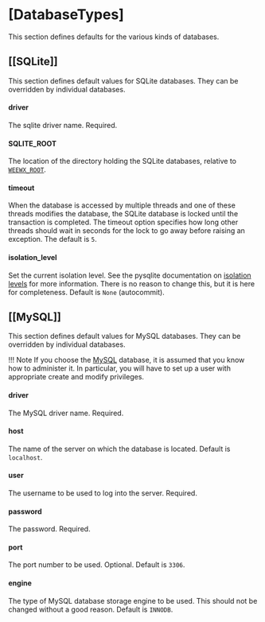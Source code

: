 # [DatabaseTypes]

This section defines defaults for the various kinds of databases.

## [[SQLite]]
This section defines default values for SQLite databases. They can be overridden by individual databases.

#### driver

The sqlite driver name. Required.

#### SQLITE_ROOT

The location of the directory holding the SQLite databases, relative to [`WEEWX_ROOT`](../general#weewx_root).

#### timeout

When the database is accessed by multiple threads and one of these threads modifies the database, the SQLite database is locked until the transaction is completed. The timeout option specifies how long other threads should wait in seconds for the lock to go away before raising an exception. The default is `5`.

#### isolation_level

Set the current isolation level. See the pysqlite documentation on [isolation levels](https://docs.python.org/2.7/library/sqlite3.html#sqlite3.Connection.isolation_level) for more information. There is no reason to change this, but it is here for completeness. Default is `None` (autocommit).

## [[MySQL]]

This section defines default values for MySQL databases. They can be overridden by individual databases.

!!! Note 
    If you choose the [MySQL](https://www.mysql.com/) database, it is assumed that you know how to administer it. In particular, you will have to set up a user with appropriate create and modify privileges.

#### driver

The MySQL driver name. Required.

#### host

The name of the server on which the database is located. Default is `localhost`.

#### user

The username to be used to log into the server. Required.

#### password

The password. Required.

#### port

The port number to be used. Optional. Default is `3306`.

#### engine

The type of MySQL database storage engine to be used. This should not be changed without a good reason. Default is `INNODB`.